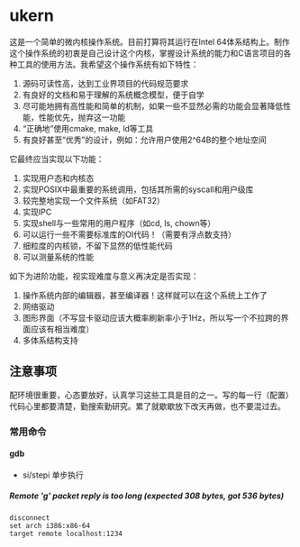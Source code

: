 # ukern

这是一个简单的微内核操作系统。目前打算将其运行在Intel 64体系结构上。制作这个操作系统的初衷是自己设计这个内核，掌握设计系统的能力和C语言项目的各种工具的使用方法。我希望这个操作系统有如下特性：

1. 源码可读性高，达到工业界项目的代码规范要求
2. 有良好的文档和易于理解的系统概念模型，便于自学
3. 尽可能地拥有高性能和简单的机制，如果一些不显然必需的功能会显著降低性能，性能优先，抛弃这一功能
4. “正确地”使用cmake, make, ld等工具
5. 有良好甚至“优秀”的设计，例如：允许用户使用2^64B的整个地址空间

它最终应当实现以下功能：

1. 实现用户态和内核态
2. 实现POSIX中最重要的系统调用，包括其所需的syscall和用户级库
3. 较完整地实现一个文件系统（如FAT32）
4. 实现IPC
5. 实现shell与一些常用的用户程序（如cd, ls, chown等）
6. 可以运行一些不需要标准库的OI代码！（需要有浮点数支持）
7. 细粒度的内核锁，不留下显然的低性能代码
8. 可以测量系统的性能

如下为进阶功能，视实现难度与意义再决定是否实现：

1. 操作系统内部的编辑器，甚至编译器！这样就可以在这个系统上工作了
2. 网络驱动
3. 图形界面（不写显卡驱动应该大概率刷新率小于1Hz，所以写一个不拉跨的界面应该有相当难度）
4. 多体系结构支持

## 注意事项

配环境很重要，心态要放好，认真学习这些工具是目的之一。写的每一行（配置）代码心里都要清楚，勤搜索勤研究。累了就歇歇放下改天再做，也不要混过去。

### 常用命令

#### gdb

- si/stepi 单步执行

##### Remote 'g' packet reply is too long (expected 308 bytes, got 536 bytes)

```
disconnect
set arch i386:x86-64
target remote localhost:1234
```